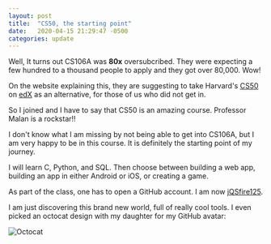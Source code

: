 ```yaml
---
layout: post
title:  "CS50, the starting point"
date:   2020-04-15 21:29:47 -0500
categories: update
---
```

Well, It turns out CS106A was **80x** oversubcribed. They were expecting a few hundred to a thousand people to apply and they got over 80,000. Wow!

On the website explaining this, they are suggesting to take Harvard's [CS50][cs50] on [edX][edx] as an alternative, for those of us who did not get in. 

So I joined and I have to say that CS50 is an amazing course. Professor Malan is a rockstar!! 

I don't know what I am missing by not being able to get into CS106A, but I am very happy to be in this course. It is definitely the starting point of my journey.

I will learn C, Python, and SQL. Then choose between building a web app, building an app in either Android or iOS, or creating a game. 

As part of the class, one has to open a GitHub account. I am now [jQSfire125][jQS].

I am just discovering this brand new world, full of really cool tools. I even picked an octocat design with my daughter for my GitHub avatar:

![Octocat](/my_blog/assets/images/octocat.png)

[cs50]: https://cs50.harvard.edu/x/2020/
[edx]: https://www.edx.org/
[jQS]: https://github.com/jQSfire125